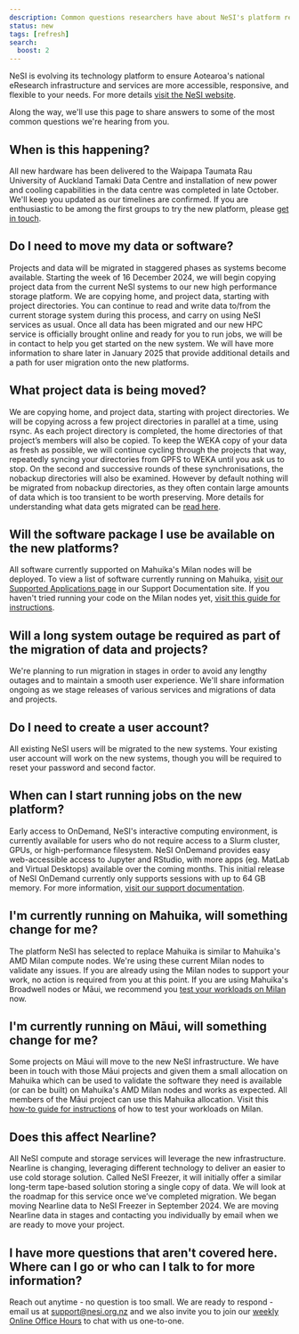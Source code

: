 ```yaml
---
description: Common questions researchers have about NeSI's platform refresh.
status: new
tags: [refresh]
search:
  boost: 2
---
```


NeSI is evolving its technology platform to ensure Aotearoa's national eResearch infrastructure and services are more accessible, responsive, and flexible to your needs. For more details [visit the NeSI website](https://www.nesi.org.nz/platform-refresh).

Along the way, we'll use this page to share answers to some of the most common questions we're hearing from you.

## When is this happening?

All new hardware has been delivered to the Waipapa Taumata Rau University of Auckland Tamaki Data Centre and installation of new power and cooling capabilities in the data centre was completed in late October. We'll keep you updated as our timelines are confirmed. If you are enthusiastic to be among the first groups to try the new platform, please [get in touch](mailto:support@nesi.org.nz).

## Do I need to move my data or software?

Projects and data will be migrated in staggered phases as systems become available. Starting the week of 16 December 2024, we will begin copying project data from the current NeSI systems to our new high performance storage platform. We are copying home, and project data, starting with project directories. You can continue to read and write data to/from the current storage system during this process, and carry on using NeSI services as usual. Once all data has been migrated and our new HPC service is officially brought online and ready for you to run jobs, we will be in contact to help you get started on the new system. We will have more information to share later in January 2025 that provide additional details and a path for user migration onto the new platforms. 

## What project data is being moved?

We are copying home, and project data, starting with project directories. We will be copying across a few project directories in parallel at a time, using rsync. As each project directory is completed, the home directories of that project’s members will also be copied. To keep the WEKA copy of your data as fresh as possible, we will continue cycling through the projects that way, repeatedly syncing your directories from GPFS to WEKA until you ask us to stop. On the second and successive rounds of these synchronisations, the nobackup directories will also be examined. However by default nothing will be migrated from nobackup directories, as they often contain large amounts of data which is too transient to be worth preserving. More details for understanding what data gets migrated can be [read here](https://docs.nesi.org.nz/Storage/File_Systems_and_Quotas/Moving_to_the_new_filesystem/).

## Will the software package I use be available on the new platforms?

All software currently supported on Mahuika's Milan nodes will be deployed. To view a list of software currently running on Mahuika, [visit our Supported Applications page](https://docs.nesi.org.nz/Scientific_Computing/Supported_Applications/) in our Support Documentation site. If you haven't tried running your code on the Milan nodes yet, [visit this guide for instructions](https://docs.nesi.org.nz/General/Announcements/Preparing_your_code_for_use_on_NeSIs_new_HPC_platform/).

## Will a long system outage be required as part of the migration of data and projects?

We're planning to run migration in stages in order to avoid any lengthy outages and to maintain a smooth user experience. We'll share information ongoing as we stage releases of various services and migrations of data and projects.

## Do I need to create a user account?

All existing NeSI users will be migrated to the new systems. Your existing user account will work on the new systems, though you will be required to reset your password and second factor.

## When can I start running jobs on the new platform?

Early access to OnDemand, NeSI's interactive computing environment, is currently available for users who do not require access to a Slurm cluster, GPUs, or high-performance filesystem. NeSI OnDemand provides easy web-accessible access to Jupyter and RStudio, with more apps (eg. MatLab and Virtual Desktops) available over the coming months. This initial release of NeSI OnDemand currently only supports sessions with up to 64 GB memory. For more information, [visit our support documentation](https://docs.nesi.org.nz/Scientific_Computing/Interactive_computing_with_NeSI_OnDemand/).

## I'm currently running on Mahuika, will something change for me?

The platform NeSI has selected to replace Mahuika is similar to Mahuika's AMD Milan compute nodes. We're using these current Milan nodes to validate any issues. If you are already using the Milan nodes to support your work, no action is required from you at this point. If you are using Mahuika's Broadwell nodes or Māui, we recommend you [test your workloads on Milan](https://docs.nesi.org.nz/General/Announcements/Preparing_your_code_for_use_on_NeSIs_new_HPC_platform/) now.

## I'm currently running on Māui, will something change for me?

Some projects on Māui will move to the new NeSI infrastructure. We have been in touch with those Māui projects and given them a small allocation on Mahuika which can be used to validate the software they need is available (or can be built) on Mahuika's AMD Milan nodes and works as expected. All members of the Māui project can use this Mahuika allocation. Visit this [how-to guide for instructions](https://docs.nesi.org.nz/General/Announcements/Preparing_your_code_for_use_on_NeSIs_new_HPC_platform/) of how to test your workloads on Milan.

## Does this affect Nearline?

All NeSI compute and storage services will leverage the new infrastructure. Nearline is changing, leveraging different technology to deliver an easier to use cold storage solution. Called NeSI Freezer, it will initially offer a similar long-term tape-based solution storing a single copy of data. We will look at the roadmap for this service once we’ve completed migration. We began moving Nearline data to NeSI Freezer in September 2024. We are moving Nearline data in stages and contacting you individually by email when we are ready to move your project.

## I have more questions that aren't covered here. Where can I go or who can I talk to for more information?

Reach out anytime - no question is too small. We are ready to respond - email us at [support@nesi.org.nz](mailto:support@nesi.org.nz) and we also invite you to join our [weekly Online Office Hours](https://docs.nesi.org.nz/Getting_Started/Getting_Help/Weekly_Online_Office_Hours/) to chat with us one-to-one.

